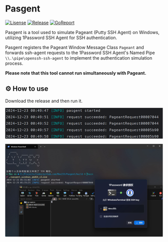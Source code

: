 # Pasgent

[![Lisense](https://img.shields.io/github/license/Mmx233/Pasgent)](https://github.com/Mmx233/Pasgent/blob/main/LICENSE)
[![Release](https://img.shields.io/github/v/release/Mmx233/Pasgent?color=blueviolet&include_prereleases)](https://github.com/Mmx233/Pasgent/releases)
[![GoReport](https://goreportcard.com/badge/github.com/Mmx233/Pasgent)](https://goreportcard.com/report/github.com/Mmx233/Pasgent)

Pasgent is a tool used to simulate Pageant (Putty SSH Agent) on Windows, utilizing 1Password SSH Agent for SSH authentication.

Pasgent registers the Pageant Window Message Class `Pageant` and forwards ssh-agent requests to the 1Password SSH Agent's Named Pipe `\\.\pipe\openssh-ssh-agent` to implement the authentication simulation process.

**Please note that this tool cannot run simultaneously with Pageant.**

## :gear: How to use

Download the release and then run it.

![Command Line](screenshots/cmd.png)

![Command Line](screenshots/terminal.jpg)